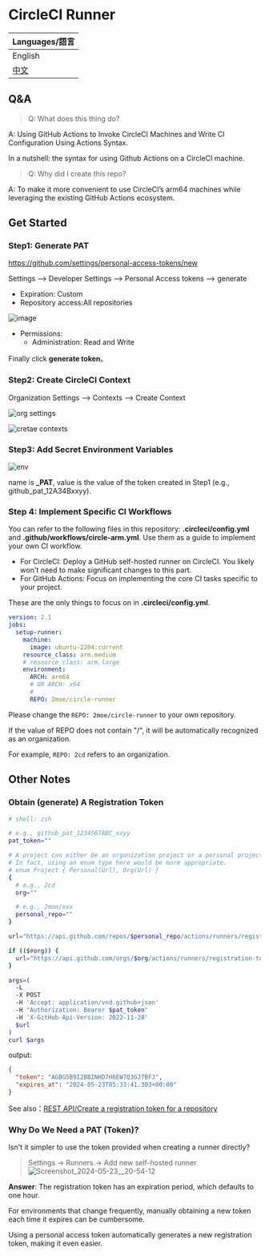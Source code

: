 # CircleCI Runner

| Languages/語言         |
| ---------------------- |
| English                |
| [中文](./Readme-zh.md) |

## Q&A

> Q: What does this thing do?

A:
  Using GitHub Actions to Invoke CircleCI Machines and Write CI Configuration Using Actions Syntax.

  In a nutshell: the syntax for using Github Actions on a CircleCI machine.

> Q: Why did I create this repo?

A: To make it more convenient to use CircleCI’s arm64 machines while leveraging the existing GitHub Actions ecosystem.

## Get Started

### Step1: Generate PAT

<https://github.com/settings/personal-access-tokens/new>

Settings --> Developer Settings --> Personal Access tokens --> generate

- Expiration: Custom
- Repository access:All repositories

![image](https://github.com/2moe/circle-runner/assets/25324935/201ad663-050f-4b40-8d12-f0e8c5cf765e)

- Permissions:
  - Administration: Read and Write

Finally click **generate token**。

### Step2: Create CircleCI Context

Organization Settings --> Contexts --> Create Context

![org settings](https://github.com/2moe/circle-runner/assets/25324935/4c6ae216-9383-4f71-9233-ea8838279788)

![cretae contexts](https://github.com/2moe/circle-runner/assets/25324935/2fb7020a-5d17-4f3a-b80a-baf6437156e4)

### Step3: Add Secret Environment Variables

![env](https://github.com/2moe/circle-runner/assets/25324935/cf5c688c-3a12-4268-a452-8386fae45007)

name is **_PAT**, value is the value of the token created in Step1 (e.g., github_pat_12A34Bxxyy).

### Step 4: Implement Specific CI Workflows

You can refer to the following files in this repository: **.circleci/config.yml** and **.github/workflows/circle-arm.yml**. Use them as a guide to implement your own CI workflow.

- For CircleCI: Deploy a GitHub self-hosted runner on CircleCI. You likely won't need to make significant changes to this part.
- For GitHub Actions: Focus on implementing the core CI tasks specific to your project.

These are the only things to focus on in **.circleci/config.yml**.

```yaml
version: 2.1
jobs:
  setup-runner:
    machine:
      image: ubuntu-2204:current
    resource_class: arm.medium
    # resource_class: arm.large
    environment:
      ARCH: arm64
      # OR ARCH: x64
      # 
      REPO: 2moe/circle-runner
```

Please change the `REPO: 2moe/circle-runner` to your own repository.

If the value of REPO does not contain "/", it will be automatically recognized as an organization.

For example, `REPO: 2cd` refers to an organization.

## Other Notes

### Obtain (generate) A Registration Token

```zsh
# shell: zsh

# e.g., github_pat_1234567ABC_xxyy
pat_token=""

# A project can either be an organization project or a personal project.
# In fact, using an enum type here would be more appropriate.
# enum Project { Personal(Url), Org(Url) }
{
  # e.g., 2cd
  org=""

  # e.g., 2moe/xxx
  personal_repo=""
}

url="https://api.github.com/repos/$personal_repo/actions/runners/registration-token"

if (($#org)) {
  url="https://api.github.com/orgs/$org/actions/runners/registration-token"
}

args=(
  -L
  -X POST
  -H 'Accept: application/vnd.github+json'
  -H "Authorization: Bearer $pat_token"
  -H 'X-GitHub-Api-Version: 2022-11-28'
  $url
)
curl $args
```

output:

```json
{
  "token": "AGBG5B9I2BBINHD7H6EW7Q3GJ7BFJ",
  "expires_at": "2024-05-23T05:33:41.303+00:00"
}
```

See also：[REST API/Create a registration token for a repository](https://docs.github.com/en/rest/actions/self-hosted-runners?apiVersion=2022-11-28#create-a-registration-token-for-a-repository)

### Why Do We Need a PAT (Token)?

Isn't it simpler to use the token provided when creating a runner directly?

> Settings → Runners → Add new self-hosted runner
![Screenshot_2024-05-23__20-54-12](https://github.com/2moe/circle-runner/assets/25324935/b6298ff6-395c-407a-a71d-44ded967fb95)

**Answer**: The registration token has an expiration period, which defaults to one hour.

For environments that change frequently, manually obtaining a new token each time it expires can be cumbersome.

Using a personal access token automatically generates a new registration token, making it even easier.
